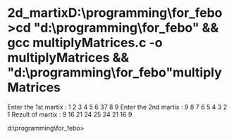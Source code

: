 # 2d_martixD:\programming\for_febo>cd "d:\programming\for_febo\" && gcc multiplyMatrices.c -o multiplyMatrices && "d:\programming\for_febo\"multiplyMatrices
Enter the 1st martix :
1 2 3
4 5 6
37 8 9
Enter the 2nd martix : 
9 8 7
6 5 4
3 2 1
Rezult of martix : 
9       16      21
24      25      24
21      16      9

d:\programming\for_febo>



